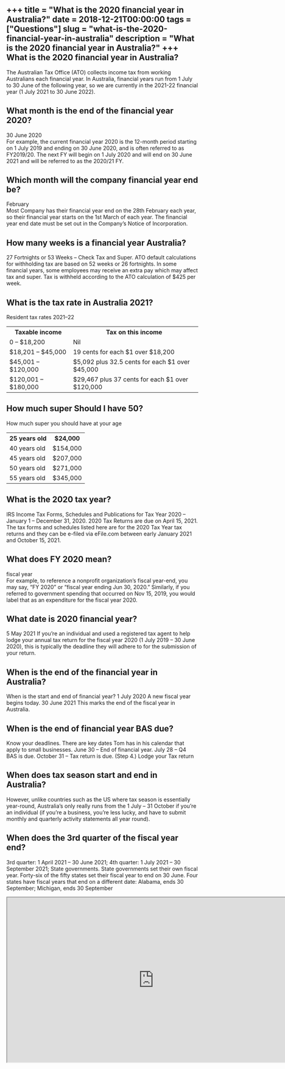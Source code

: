 +++
title = "What is the 2020 financial year in Australia?"
date = 2018-12-21T00:00:00
tags = ["Questions"]
slug = "what-is-the-2020-financial-year-in-australia"
description = "What is the 2020 financial year in Australia?"
+++
What is the 2020 financial year in Australia?
---------------------------------------------

The Australian Tax Office (ATO) collects income tax from working Australians each financial year. In Australia, financial years run from 1 July to 30 June of the following year, so we are currently in the 2021-22 financial year (1 July 2021 to 30 June 2022).

What month is the end of the financial year 2020?
-------------------------------------------------

30 June 2020  
For example, the current financial year 2020 is the 12-month period starting on 1 July 2019 and ending on 30 June 2020, and is often referred to as FY2019/20. The next FY will begin on 1 July 2020 and will end on 30 June 2021 and will be referred to as the 2020/21 FY.

Which month will the company financial year end be?
---------------------------------------------------

February  
Most Company has their financial year end on the 28th February each year, so their financial year starts on the 1st March of each year. The financial year end date must be set out in the Company’s Notice of Incorporation.

How many weeks is a financial year Australia?
---------------------------------------------

27 Fortnights or 53 Weeks – Check Tax and Super. ATO default calculations for withholding tax are based on 52 weeks or 26 fortnights. In some financial years, some employees may receive an extra pay which may affect tax and super. Tax is withheld according to the ATO calculation of $425 per week.

What is the tax rate in Australia 2021?
---------------------------------------

Resident tax rates 2021–22

<table><tr><th>Taxable income</th><th>Tax on this income</th></tr><tr><td>0 – $18,200</td><td>Nil</td></tr><tr><td>$18,201 – $45,000</td><td>19 cents for each $1 over $18,200</td></tr><tr><td>$45,001 – $120,000</td><td>$5,092 plus 32.5 cents for each $1 over $45,000</td></tr><tr><td>$120,001 – $180,000</td><td>$29,467 plus 37 cents for each $1 over $120,000</td></tr></table>

How much super Should I have 50?
--------------------------------

How much super you should have at your age

<table><tr><th>25 years old</th><th>$24,000</th></tr><tr><td>40 years old</td><td>$154,000</td></tr><tr><td>45 years old</td><td>$207,000</td></tr><tr><td>50 years old</td><td>$271,000</td></tr><tr><td>55 years old</td><td>$345,000</td></tr></table>

What is the 2020 tax year?
--------------------------

IRS Income Tax Forms, Schedules and Publications for Tax Year 2020 – January 1 – December 31, 2020. 2020 Tax Returns are due on April 15, 2021. The tax forms and schedules listed here are for the 2020 Tax Year tax returns and they can be e-filed via eFile.com between early January 2021 and October 15, 2021.

What does FY 2020 mean?
-----------------------

fiscal year  
For example, to reference a nonprofit organization’s fiscal year-end, you may say, “FY 2020” or “fiscal year ending Jun 30, 2020.” Similarly, if you referred to government spending that occurred on Nov 15, 2019, you would label that as an expenditure for the fiscal year 2020.

What date is 2020 financial year?
---------------------------------

5 May 2021 If you’re an individual and used a registered tax agent to help lodge your annual tax return for the fiscal year 2020 (1 July 2019 – 30 June 2020), this is typically the deadline they will adhere to for the submission of your return.

When is the end of the financial year in Australia?
---------------------------------------------------

When is the start and end of financial year? 1 July 2020 A new fiscal year begins today. 30 June 2021 This marks the end of the fiscal year in Australia.

When is the end of financial year BAS due?
------------------------------------------

Know your deadlines. There are key dates Tom has in his calendar that apply to small businesses. June 30 – End of financial year. July 28 – Q4 BAS is due. October 31 – Tax return is due. (Step 4.) Lodge your Tax return

When does tax season start and end in Australia?
------------------------------------------------

However, unlike countries such as the US where tax season is essentially year-round, Australia’s only really runs from the 1 July – 31 October if you’re an individual (if you’re a business, you’re less lucky, and have to submit monthly and quarterly activity statements all year round).

When does the 3rd quarter of the fiscal year end?
-------------------------------------------------

3rd quarter: 1 April 2021 – 30 June 2021; 4th quarter: 1 July 2021 – 30 September 2021; State governments. State governments set their own fiscal year. Forty-six of the fifty states set their fiscal year to end on 30 June. Four states have fiscal years that end on a different date: Alabama, ends 30 September; Michigan, ends 30 September

<iframe allow="accelerometer; autoplay; clipboard-write; encrypted-media; gyroscope; picture-in-picture" allowfullscreen="" class="__youtube_prefs__  epyt-is-override  no-lazyload" data-no-lazy="1" data-origheight="433" data-origwidth="770" data-skipgform_ajax_framebjll="" height="433" id="_ytid_92073" loading="lazy" src="https://www.youtube.com/embed/Bqv_QAtMz0I?enablejsapi=1&autoplay=0&cc_load_policy=0&cc_lang_pref=&iv_load_policy=1&loop=0&modestbranding=0&rel=1&fs=1&playsinline=0&autohide=2&theme=dark&color=red&controls=1&" title="YouTube player" width="770"></iframe>